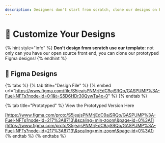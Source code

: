 ```yaml
---
description: Designers don't start from scratch, clone our designs on Figma
---
```


# 🎨 Customize Your Designs

{% hint style="info" %}
**Don't design from scratch use our template:** not only can you have our open source front end, you can clone our prototyped Figma designs!
{% endhint %}

## :art: Figma Designs

{% tabs %}
{% tab title="Design File" %}
{% embed url="https://www.figma.com/file/S5jeajsPNMrjEdC9ajSRQo/GASPUMP%3A-Fuel-NFTs?node-id=0:1&t=S5D6HDr30QywTa4o-0" %}
{% endtab %}

{% tab title="Prototyped" %}
View the Prototyped Version Here

[https://www.figma.com/proto/S5jeajsPNMrjEdC9ajSRQo/GASPUMP%3A-Fuel-NFTs?node-id=217%3A8713\&scaling=min-zoom\&page-id=0%3A1](https://www.figma.com/proto/S5jeajsPNMrjEdC9ajSRQo/GASPUMP%3A-Fuel-NFTs?node-id=217%3A8713\&scaling=min-zoom\&page-id=0%3A1)
{% endtab %}
{% endtabs %}
